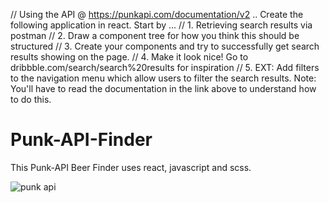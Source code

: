 // Using the API @ https://punkapi.com/documentation/v2 .. Create the following application in react. Start by ...
// 1. Retrieving search results via postman
// 2. Draw a component tree for how you think this should be structured
// 3. Create your components and try to successfully get search results showing on the page.
// 4. Make it look nice! Go to dribbble.com/search/search%20results for inspiration
// 5. EXT: Add filters to the navigation menu which allow users to filter the search results. Note: You'll have to read the documentation in the link above to understand how to do this.

# Punk-API-Finder

This Punk-API Beer Finder uses react, javascript and scss.

![punk api](https://user-images.githubusercontent.com/83275299/125802120-52c6a59f-5f42-4a6b-99dc-e34443bd590e.PNG)
